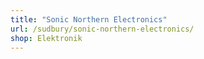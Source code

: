 ```yaml
---
title: "Sonic Northern Electronics"
url: /sudbury/sonic-northern-electronics/
shop: Elektronik
---
```

